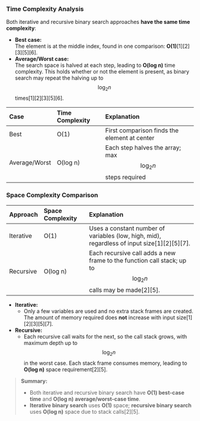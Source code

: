 ### **Time Complexity Analysis**

Both iterative and recursive binary search approaches **have the same time complexity**:

- **Best case:**  
  The element is at the middle index, found in one comparison: **O(1)**[1][2][3][5][6].
- **Average/Worst case:**  
  The search space is halved at each step, leading to **O(log n)** time complexity. This holds whether or not the element is present, as binary search may repeat the halving up to $$ \log_2 n $$ times[1][2][3][5][6].

| Case           | Time Complexity | Explanation                                                                             |
|:---------------|:---------------|:----------------------------------------------------------------------------------------|
| Best           | O(1)           | First comparison finds the element at center                                            |
| Average/Worst  | O(log n)       | Each step halves the array; max $$\log_2 n$$ steps required                            |

### **Space Complexity Comparison**

| Approach        | Space Complexity | Explanation                                                                                            |
|:--------------- |:----------------|:-------------------------------------------------------------------------------------------------------|
| Iterative       | O(1)             | Uses a constant number of variables (low, high, mid), regardless of input size[1][2][5][7].           |
| Recursive       | O(log n)         | Each recursive call adds a new frame to the function call stack; up to $$\log_2 n$$ calls may be made[2][5]. |

- **Iterative:**  
  - Only a few variables are used and no extra stack frames are created. The amount of memory required does **not** increase with input size[1][2][3][5][7].
- **Recursive:**  
  - Each recursive call waits for the next, so the call stack grows, with maximum depth up to $$ \log_2 n $$ in the worst case. Each stack frame consumes memory, leading to **O(log n)** space requirement[2][5].

> **Summary:**  
> - Both iterative and recursive binary search have **O(1) best-case time** and **O(log n) average/worst-case time**.  
> - **Iterative binary search** uses **O(1)** space; **recursive binary search** uses **O(log n)** space due to stack calls[2][5].

